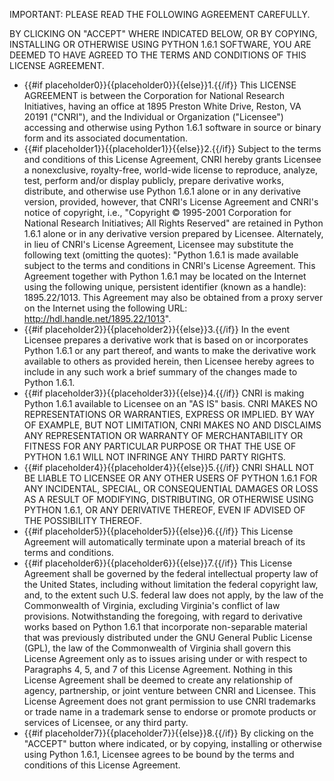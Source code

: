 IMPORTANT: PLEASE READ THE FOLLOWING AGREEMENT CAREFULLY.

BY CLICKING ON &quot;ACCEPT&quot; WHERE INDICATED BELOW, OR BY COPYING, INSTALLING OR OTHERWISE USING PYTHON 1.6.1 SOFTWARE, YOU ARE DEEMED TO HAVE AGREED TO THE TERMS AND CONDITIONS OF THIS LICENSE AGREEMENT.

* {{#if placeholder0}}{{placeholder0}}{{else}}1.{{/if}} This LICENSE AGREEMENT is between the Corporation for National Research Initiatives, having an office at 1895 Preston White Drive, Reston, VA 20191 (&quot;CNRI&quot;), and the Individual or Organization (&quot;Licensee&quot;) accessing and otherwise using Python 1.6.1 software in source or binary form and its associated documentation.
* {{#if placeholder1}}{{placeholder1}}{{else}}2.{{/if}} Subject to the terms and conditions of this License Agreement, CNRI hereby grants Licensee a nonexclusive, royalty-free, world-wide license to reproduce, analyze, test, perform and/or display publicly, prepare derivative works, distribute, and otherwise use Python 1.6.1 alone or in any derivative version, provided, however, that CNRI's License Agreement and CNRI's notice of copyright, i.e., &quot;Copyright © 1995-2001 Corporation for National Research Initiatives; All Rights Reserved&quot; are retained in Python 1.6.1 alone or in any derivative version prepared by Licensee. Alternately, in lieu of CNRI's License Agreement, Licensee may substitute the following text (omitting the quotes): &quot;Python 1.6.1 is made available subject to the terms and conditions in CNRI's License Agreement. This Agreement together with Python 1.6.1 may be located on the Internet using the following unique, persistent identifier (known as a handle): 1895.22/1013. This Agreement may also be obtained from a proxy server on the Internet using the following URL: http://hdl.handle.net/1895.22/1013&quot;.
* {{#if placeholder2}}{{placeholder2}}{{else}}3.{{/if}} In the event Licensee prepares a derivative work that is based on or incorporates Python 1.6.1 or any part thereof, and wants to make the derivative work available to others as provided herein, then Licensee hereby agrees to include in any such work a brief summary of the changes made to Python 1.6.1.
* {{#if placeholder3}}{{placeholder3}}{{else}}4.{{/if}} CNRI is making Python 1.6.1 available to Licensee on an &quot;AS IS&quot; basis. CNRI MAKES NO REPRESENTATIONS OR WARRANTIES, EXPRESS OR IMPLIED. BY WAY OF EXAMPLE, BUT NOT LIMITATION, CNRI MAKES NO AND DISCLAIMS ANY REPRESENTATION OR WARRANTY OF MERCHANTABILITY OR FITNESS FOR ANY PARTICULAR PURPOSE OR THAT THE USE OF PYTHON 1.6.1 WILL NOT INFRINGE ANY THIRD PARTY RIGHTS.
* {{#if placeholder4}}{{placeholder4}}{{else}}5.{{/if}} CNRI SHALL NOT BE LIABLE TO LICENSEE OR ANY OTHER USERS OF PYTHON 1.6.1 FOR ANY INCIDENTAL, SPECIAL, OR CONSEQUENTIAL DAMAGES OR LOSS AS A RESULT OF MODIFYING, DISTRIBUTING, OR OTHERWISE USING PYTHON 1.6.1, OR ANY DERIVATIVE THEREOF, EVEN IF ADVISED OF THE POSSIBILITY THEREOF.
* {{#if placeholder5}}{{placeholder5}}{{else}}6.{{/if}} This License Agreement will automatically terminate upon a material breach of its terms and conditions.
* {{#if placeholder6}}{{placeholder6}}{{else}}7.{{/if}} This License Agreement shall be governed by the federal intellectual property law of the United States, including without limitation the federal copyright law, and, to the extent such U.S. federal law does not apply, by the law of the Commonwealth of Virginia, excluding Virginia's conflict of law provisions. Notwithstanding the foregoing, with regard to derivative works based on Python 1.6.1 that incorporate non-separable material that was previously distributed under the GNU General Public License (GPL), the law of the Commonwealth of Virginia shall govern this License Agreement only as to issues arising under or with respect to Paragraphs 4, 5, and 7 of this License Agreement. Nothing in this License Agreement shall be deemed to create any relationship of agency, partnership, or joint venture between CNRI and Licensee. This License Agreement does not grant permission to use CNRI trademarks or trade name in a trademark sense to endorse or promote products or services of Licensee, or any third party.
* {{#if placeholder7}}{{placeholder7}}{{else}}8.{{/if}} By clicking on the &quot;ACCEPT&quot; button where indicated, or by copying, installing or otherwise using Python 1.6.1, Licensee agrees to be bound by the terms and conditions of this License Agreement.